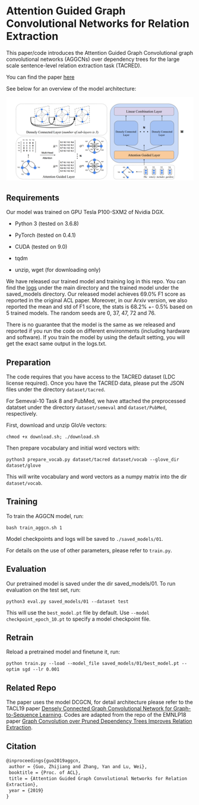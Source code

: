 Attention Guided Graph Convolutional Networks for Relation Extraction
==========

This paper/code introduces the Attention Guided Graph Convolutional graph convolutional networks (AGGCNs) over dependency trees for the large scale sentence-level relation extraction task (TACRED).

You can find the paper [here](https://arxiv.org/pdf/1906.07510.pdf)

See below for an overview of the model architecture:

![AGGCN Architecture](fig/Arch.png "AGGCN Architecture")

  

## Requirements

Our model was trained on GPU Tesla P100-SXM2 of Nvidia DGX.  

- Python 3 (tested on 3.6.8)

- PyTorch (tested on 0.4.1)

- CUDA (tested on 9.0)

- tqdm

- unzip, wget (for downloading only)

We have released our trained model and training log in this repo. You can find the [logs](https://github.com/Cartus/AGGCN_TACRED/blob/master/logs.txt) under the main directory and the trained model under the saved_models directory. Our released model achieves 69.0% F1 score as reported in the original ACL paper. Moreover, in our Arxiv version, we also reported the mean and std of F1 score, the stats is 68.2% +- 0.5% based on 5 trained models. The random seeds are 0, 37, 47, 72 and 76.

There is no guarantee that the model is the same as we released and reported if you run the code on different environments (including hardware and software). If you train the model by using the default setting, you will get the exact same output in the logs.txt. 

## Preparation

The code requires that you have access to the TACRED dataset (LDC license required). Once you have the TACRED data, please put the JSON files under the directory `dataset/tacred`.

For Semeval-10 Task 8 and PubMed, we have attached the preprocessed datatset under the directory `dataset/semeval` and `dataset/PubMed`, respectively.

  
First, download and unzip GloVe vectors:

```
chmod +x download.sh; ./download.sh
```

  

Then prepare vocabulary and initial word vectors with:

```
python3 prepare_vocab.py dataset/tacred dataset/vocab --glove_dir dataset/glove
```

  

This will write vocabulary and word vectors as a numpy matrix into the dir `dataset/vocab`.

  

## Training

  

To train the AGGCN model, run:

```
bash train_aggcn.sh 1
```

  

Model checkpoints and logs will be saved to `./saved_models/01`.

  

For details on the use of other parameters, please refer to `train.py`.

  

## Evaluation

  

Our pretrained model is saved under the dir saved_models/01. To run evaluation on the test set, run:

```
python3 eval.py saved_models/01 --dataset test
```

  

This will use the `best_model.pt` file by default. Use `--model checkpoint_epoch_10.pt` to specify a model checkpoint file.

## Retrain

Reload a pretrained model and finetune it, run:
```
python train.py --load --model_file saved_models/01/best_model.pt --optim sgd --lr 0.001
```

## Related Repo

The paper uses the model DCGCN, for detail architecture please refer to the TACL19 paper [Densely Connected Graph Convolutional Network for Graph-to-Sequence Learning](https://github.com/Cartus/DCGCN). Codes are adapted from the repo of the EMNLP18 paper [Graph Convolution over Pruned Dependency Trees Improves Relation Extraction](https://nlp.stanford.edu/pubs/zhang2018graph.pdf).

## Citation

```
@inproceedings{guo2019aggcn,
 author = {Guo, Zhijiang and Zhang, Yan and Lu, Wei},
 booktitle = {Proc. of ACL},
 title = {Attention Guided Graph Convolutional Networks for Relation Extraction},
 year = {2019}
}
```
